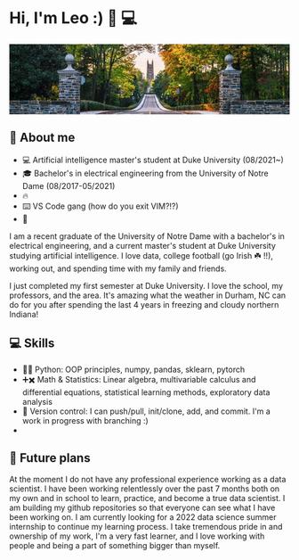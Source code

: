 # Hi, I'm Leo :) 🚀 💻 
<p align="center"><img align="center" width="1100px" src="assets/duke_main_drive.jpg"></p>

## :book: About me
- :computer: Artificial intelligence master's student at Duke University (08/2021~)
- :mortar_board: Bachelor's in electrical engineering from the University of Notre Dame (08/2017-05/2021)
- :fire: 
- :keyboard: VS Code gang (how do you exit VIM?!?)
- :eyes: 

I am a recent graduate of the University of Notre Dame with a bachelor's in electrical engineering, and a current master's student at Duke University studying artificial intelligence. I love data, college football (go Irish ☘️ !!), working out, and spending time with my family and friends. 

I just completed my first semester at Duke University. I love the school, my professors, and the area. It's amazing what the weather in Durham, NC can do for you after spending the last 4 years in freezing and cloudy northern Indiana!

## 💻 Skills
- 👨‍💻 Python: OOP principles, numpy, pandas, sklearn, pytorch
- ➕✖️ Math & Statistics: Linear algebra, multivariable calculus and differential equations, statistical learning methods, exploratory data analysis 
- 💾 Version control: I can push/pull, init/clone, add, and commit. I'm a work in progress with branching :)
- 

## 🚀 Future plans

At the moment I do not have any professional experience working as a data scientist. I have been working relentlessly over the past 7 months both on my own and in school to learn, practice, and become a true data scientist. I am building my github repositories so that everyone can see what I have been working on. I am currently looking for a 2022 data science summer internship to continue my learning process. I take tremendous pride in and ownership of my work, I'm a very fast learner, and I love working with people and being a part of something bigger than myself. 



<!--
**leocorelli/leocorelli** is a ✨ _special_ ✨ repository because its `README.md` (this file) appears on your GitHub profile.

Here are some ideas to get you started:

- 🔭 I’m currently working on ...
- 🌱 I’m currently learning ...
- 👯 I’m looking to collaborate on ...
- 🤔 I’m looking for help with ...
- 💬 Ask me about ...
- 📫 How to reach me: ...
- 😄 Pronouns: ...
- ⚡ Fun fact: ...
-->
